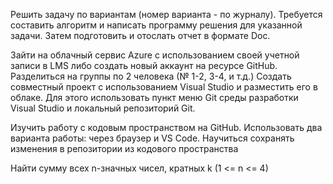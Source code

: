 Решить задачу по вариантам (номер варианта - по журналу). Требуется 
составить алгоритм и написать программу решения для указанной задачи.
Затем подготовить и отослать отчет в формате Doc.

Зайти на облачный сервис Azure с использованием своей учетной записи в LMS либо 
создать новый аккаунт на ресурсе GitHub. Разделиться на группы по 2 человека (№ 1-2, 3-4, и т.д.)
Создать совместный проект с использованием Visual Studio и разместить его в облаке.
Для этого использовать пункт меню Git среды разработки Visual Studio и локальный
репозиторий Git.

Изучить работу с кодовым пространством на GitHub. Использовать два варианта работы: через браузер и  VS Code. Научиться сохранять изменения в репозитории из кодового пространства

 Найти сумму всех n-значных чисел, кратных k (1 <= n <= 4)
